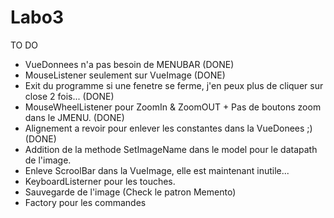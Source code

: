 # Labo3

TO DO

- VueDonnees n'a pas besoin de MENUBAR 														(DONE)
- MouseListener seulement sur VueImage 														(DONE)
- Exit du programme si une fenetre se ferme, j'en peux plus de cliquer sur close 2 fois... 	(DONE)
- MouseWheelListener pour ZoomIn & ZoomOUT + Pas de boutons zoom dans le JMENU. 			(DONE)
- Alignement a revoir pour enlever les constantes dans la VueDonees ;) 						(DONE)
- Addition de la methode SetImageName dans le model pour le datapath de l'image.
- Enleve ScroolBar dans la VueImage, elle est maintenant inutile...
- KeyboardListerner pour les touches.
- Sauvegarde de l'image (Check le patron Memento)
- Factory pour les commandes



